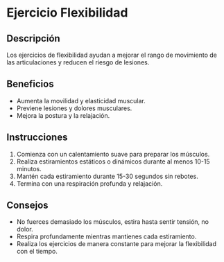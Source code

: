 # Ejercicio Flexibilidad
## Descripción
Los ejercicios de flexibilidad ayudan a mejorar el rango de movimiento de las articulaciones y reducen el riesgo de lesiones.
## Beneficios
- Aumenta la movilidad y elasticidad muscular.
- Previene lesiones y dolores musculares.
- Mejora la postura y la relajación.
## Instrucciones
1. Comienza con un calentamiento suave para preparar los músculos.
2. Realiza estiramientos estáticos o dinámicos durante al menos 10-15 minutos.
3. Mantén cada estiramiento durante 15-30 segundos sin rebotes.
4. Termina con una respiración profunda y relajación.
## Consejos
- No fuerces demasiado los músculos, estira hasta sentir tensión, no dolor.
- Respira profundamente mientras mantienes cada estiramiento.
- Realiza los ejercicios de manera constante para mejorar la flexibilidad con el tiempo.
